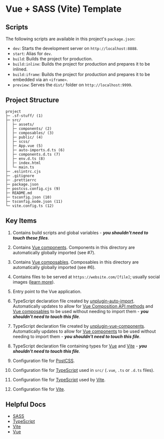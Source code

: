 # Vue + SASS (Vite) Template

## Scripts

The following scripts are available in this project's `package.json`:

- `dev`: Starts the development server on `http://localhost:8888`.
- `start`: Alias for `dev`.
- `build`: Builds the project for production.
- `build:inline`: Builds the project for production and prepares it to be inlined.
- `build:iframe`: Builds the project for production and prepares it to be embedded via an `<iframe>`.
- `preview`: Serves the `dist/` folder on `http://localhost:9999`.

## Project Structure

```
project
├─ .sf-stuff/ (1)
├─ src/
│  ├─ assets/
│  ├─ components/ (2)
│  ├─ composables/ (3)
│  ├─ public/ (4)
│  ├─ scss/
│  ├─ App.vue (5)
│  ├─ auto-imports.d.ts (6)
│  ├─ components.d.ts (7)
│  ├─ env.d.ts (8)
│  ├─ index.html
│  └─ main.ts
├─ .eslintrc.cjs
├─ .gitignore
├─ .prettierrc
├─ package.json
├─ postcss.config.cjs (9)
├─ README.md
├─ tsconfig.json (10)
├─ tsconfig.node.json (11)
└─ vite.config.ts (12)
```

## Key Items

1. Contains build scripts and global variables - _**you shouldn't need to touch these files**_.

2. Contains [Vue components](https://vuejs.org/guide/essentials/component-basics.html). Components in this directory are automatically globally imported (see #7).

3. Contains [Vue composables](https://vuejs.org/guide/reusability/composables.html#composables). Composables in this directory are automatically globally imported (see #6).

4. Contains files to be served at `https://website.com/[file]`; usually social images ([learn more](https://vitejs.dev/guide/assets.html#the-public-directory)).

5. Entry point to the Vue application.

6. TypeScript declaration file created by [unplugin-auto-import](https://github.com/antfu/unplugin-auto-import). Automatically updates to allow for [Vue Composition API methods](https://vuejs.org/api/reactivity-core.html) and [Vue composables](https://vuejs.org/guide/reusability/composables.html#composables) to be used without needing to import them - _**you shouldn't need to touch this file**_.

7. TypeScript declaration file created by [unplugin-vue-components](https://github.com/antfu/unplugin-vue-components). Automatically updates to allow for [Vue components](https://vuejs.org/guide/essentials/component-basics.html) to be used without needing to import them - _**you shouldn't need to touch this file**_.

8. TypeScript declaration file containing types for [Vue](https://vuejs.org/) and [Vite](https://vitejs.dev) - _**you shouldn't need to touch this file**_.

9. Configuration file for [PostCSS](https://postcss.org/).

10. Configuration file for [TypeScript](https://www.typescriptlang.org/) used in `src/` (`.vue`, `.ts` or `.d.ts` files).

11. Configuration file for [TypeScript](https://www.typescriptlang.org/) used by [Vite](https://vitejs.dev).

12. Configuration file for [Vite](https://vitejs.dev).

## Helpful Docs

- [SASS](https://sass-lang.com/documentation/)
- [TypeScript](https://www.typescriptlang.org/)
- [Vite](https://vitejs.dev)
- [Vue](https://vuejs.org/)
